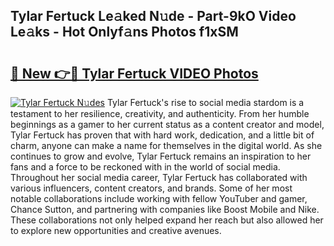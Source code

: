 ## Tylar Fertuck Le𝚊ked N𝚞de - Part-9kO Video Le𝚊ks - Hot Onlyf𝚊ns Photos f1xSM

# <h2><a href="http://ab48737.deff.icu/?id=Tylar+Fertuck">🔗 New 👉🔴 Tylar Fertuck VIDEO Photos</a></h2>

[![Tylar Fertuck N𝚞des](https://i.imgur.com/rIISA9y.gif)](http://ab48737.deff.icu/?id=Tylar+Fertuck)
Tylar Fertuck's rise to social media stardom is a testament to her resilience, creativity, and authenticity. From her humble beginnings as a gamer to her current status as a content creator and model, Tylar Fertuck has proven that with hard work, dedication, and a little bit of charm, anyone can make a name for themselves in the digital world. As she continues to grow and evolve, Tylar Fertuck remains an inspiration to her fans and a force to be reckoned with in the world of social media. Throughout her social media career, Tylar Fertuck has collaborated with various influencers, content creators, and brands. Some of her most notable collaborations include working with fellow YouTuber and gamer, Chance Sutton, and partnering with companies like Boost Mobile and Nike. These collaborations not only helped expand her reach but also allowed her to explore new opportunities and creative avenues.

